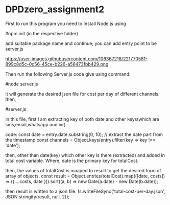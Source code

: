 # DPDzero_assignment2

First to run this program you need to Install Node js using 

#npm init (in the respective folder)

add suitable package name and continue;
you can add entry point to be server.js

https://user-images.githubusercontent.com/106367218/221770581-899c8d5c-0c56-45ce-b226-a56473fbb429.png

Then run the following Server.js code give using command:

#node server.js

it will generate the desired json file for cost per day of different channels.
then,

#server.js

In this file, 
first I am extracting key of both date and other keys(which are sms,email,whatsapp and ivr)

code:
    const date = entry.date.substring(0, 10); // extract the date part from the timestamp
  const channels = Object.keys(entry).filter(key => key !== 'date');
  
then, 
other than date(key) which other key is there (extracted) and added in total cost variable.
Where, date is the primary key for totalCost.

then, the values of totalCost is maaped to result to get the desired form of array of objects.
const result = Object.entries(totalCost).map(([date, costs]) => ({ ...costs, date })).sort((a, b) => new Date(a.date) - new Date(b.date));

then result is written to a json file.
fs.writeFileSync('total-cost-per-day.json', JSON.stringify(result, null, 2));
